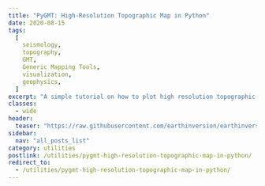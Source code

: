```yaml
---
title: "PyGMT: High-Resolution Topographic Map in Python"
date: 2020-08-15
tags:
  [
    seismology,
    topography,
    GMT,
    Generic Mapping Tools,
    visualization,
    geophysics,
  ]
excerpt: "A simple tutorial on how to plot high resolution topographic map using GMT tools in Python"
classes:
  - wide
header:
  teaser: "https://raw.githubusercontent.com/earthinversion/earthinversion-images/main/images/pygmt/topo-plot.png"
sidebar:
  nav: "all_posts_list"
category: utilities
postlink: /utilities/pygmt-high-resolution-topographic-map-in-python/
redirect_to:
  - /utilities/pygmt-high-resolution-topographic-map-in-python/
---
```

